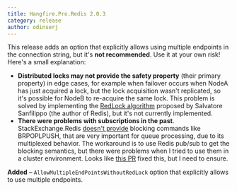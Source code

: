 ```yaml
---
title: Hangfire.Pro.Redis 2.0.3
category: release
author: odinserj
---
```


This release adds an option that explicitly allows using multiple endpoints in the connection string, but it's **not recommended**.  Use it at your own risk! Here's a small explanation:

* **Distributed locks may not provide the safety property** (their primary property) in edge cases, for example when failover occurs when NodeA has just acquired a lock, but the lock acquisition wasn't replicated, so it's possible for NodeB to re-acquire the same lock. This problem is solved by implementing the [RedLock algorithm](http://redis.io/topics/distlock) proposed by Salvatore Sanfilippo (the author of Redis), but it's not currently implemented.
* **There were problems with subscriptions in the past**. StackExchange.Redis [doesn't provide](https://github.com/StackExchange/StackExchange.Redis/blob/master/Docs/PipelinesMultiplexers.md#multiplexing) blocking commands like BRPOPLPUSH, that are very important for queue processing, due to its multiplexed behavior. The workaround is to use Redis pub/sub to get the blocking semantics, but there were problems when I tried to use them in a cluster environment. Looks like [this PR](https://github.com/StackExchange/StackExchange.Redis/pull/452) fixed this, but I need to ensure.

**Added** – `AllowMultipleEndPointsWithoutRedLock` option that explicitly allows to use multiple endpoints.

